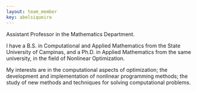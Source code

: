 ```yaml
---
layout: team_member
key: abelsiqueira
---
```


Assistant Professor in the Mathematics Department.

I have a B.S. in Computational and Applied Mathematics from the State
University of
Campinas, and a Ph.D. in Applied Mathematics from the same university, in the
field of Nonlinear Optimization.

My interests are in the computational aspects of optimization; the development and
implementation of nonlinear programming methods; the study of new methods and
techniques for solving computational problems.
